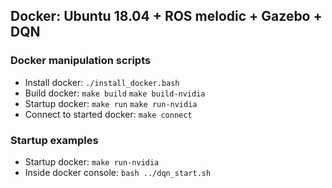 ## Docker: Ubuntu 18.04 + ROS melodic + Gazebo + DQN

### Docker manipulation scripts
- Install docker: `./install_docker.bash`
- Build docker: `make build` `make build-nvidia`
- Startup docker: `make run` `make run-nvidia`
- Connect to started docker: `make connect`

### Startup examples

- Startup docker: `make run-nvidia`
- Inside docker console: `bash ../dqn_start.sh`

